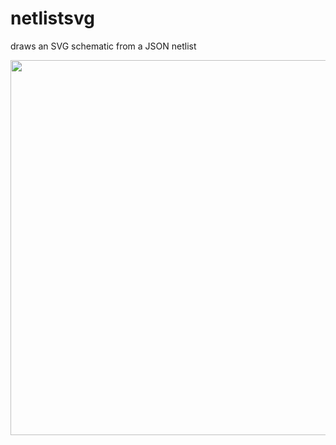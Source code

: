 # netlistsvg
draws an SVG schematic from a JSON netlist

<img src="https://cdn.rawgit.com/nturley/netlistsvg/master/doc/out.svg" width="600" height="600">
